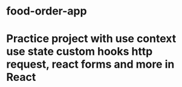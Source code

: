 # food-order-app

# Practice project with use context use state custom hooks http request, react forms and more in React
